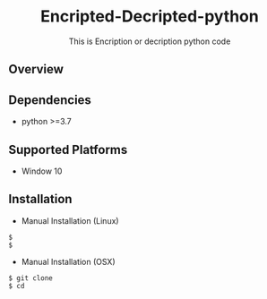 <div align="center"><h1>Encripted-Decripted-python</h1> </div>
<div align="center">This is Encription or decription python code</div>



## Overview



## Dependencies
* python >=3.7

## Supported Platforms
* Window 10

## Installation


* Manual Installation (Linux)
```
$ 
$

```

* Manual Installation (OSX)
```
$ git clone 
$ cd 
```
